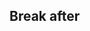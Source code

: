 ## Break after

<!-- <values.breakAfter> -->
<!-- </values.breakAfter> -->

<!-- <variants.breakAfter> -->
<!-- </variants.breakAfter> -->